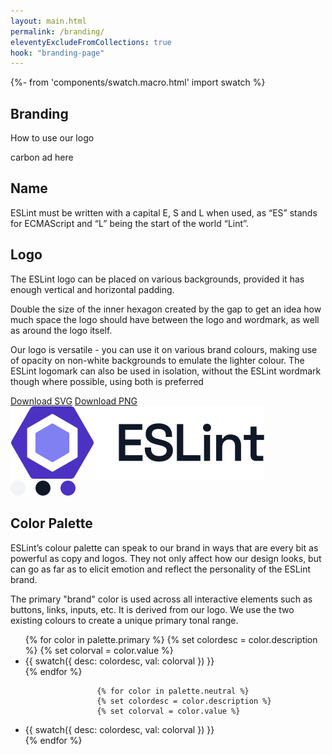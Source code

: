 ```yaml
---
layout: main.html
permalink: /branding/
eleventyExcludeFromCollections: true
hook: "branding-page"
---
```


{%- from 'components/swatch.macro.html' import swatch %}

<section class="section hero">
    <div class="content-container grid">
        <div class="span-1-7">
            <h1 class="section-title">Branding</h1>
            <p class="section-supporting-text">
                How to use our logo
            </p>
        </div>
        <div class="span-11-12">
            carbon ad here
        </div>
    </div>
</section>

<section class="section">
    <div class="content-container grid">
        <div class="span-1-6">
            <h2 class="section-title h3">Name</h2>
            <p class="">
                ESLint must be written with a capital E, S and L when used, as “ES” stands for ECMAScript and “L” being the start of the world “Lint”.
            </p>
        </div>
    </div>
    <div class="content-container grid">
        <div class="span-1-6">
            <h2 class="section-title h3">Logo</h2>
            <p class="">
                The ESLint logo can be placed on various backgrounds, provided it has enough vertical and horizontal padding.
            </p>
            <p>
                Double the size of the inner hexagon created by the gap to get an idea how much space the logo should have between the logo and wordmark, as well as around the logo itself.
            </p>
            <p>
                Our logo is versatile - you can use it on various brand colours, making use of opacity on non-white backgrounds to emulate the lighter colour.
                The ESLint logomark can also be used in isolation, without the ESLint wordmark though where possible, using both is preferred
            </p>
            <div class="eslint-actions">
                <a download href="../../assets/images/logo/eslint-logo-color.svg" class="c-btn c-btn--secondary">Download SVG</a>
                <a download href="../../assets/images/logo/eslint-logo-color.png" class="c-btn c-btn--secondary">Download PNG</a>
            </div>
        </div>
        <div class="span-8-12">
            <div class="brand__logo">
                <div class="brand__logo__img">
                    <img src="../../assets/images/logo/eslint-logo-color.svg" alt="ESLint logo">
                </div>
                <img class="brand__logo__colors" src="../../assets/images/logo/brand-colors.svg" alt="Brand colors: #f2f4f7, #101828, #4b32c3">
            </div>
        </div>
    </div>
    <div class="content-container grid">
        <div class="span-1-6">
            <h2 class="section-title h3">Color Palette</h2>
            <p class="">
                ESLint’s colour palette can speak to our brand in ways that are every bit as powerful as copy and logos. They not only affect how our design looks, but can go as far as to elicit emotion and reflect the personality of the ESLint brand.
            </p>
            <p>
                The primary "brand" color is used across all interactive elements such as buttons, links, inputs, etc. It is derived from our logo. We use the two existing colours to create a unique primary tonal range.        
            </p>
        </div>
        <div class="span-8-12">
            <div class="brand__palette">
                <h3 id="brand-colors-label" hidden>Brand Palette</h3>
                <ul class="swatches" aria-labelledby="brand-colors-label" role="region" tabindex="0">
                {% for color in palette.primary %}
                    {% set colordesc = color.description %}
                    {% set colorval = color.value %}
<li class="swatches__item">
                        {{ swatch({
                            desc: colordesc,
                            val: colorval
                        }) }}
                    </li>
                {% endfor %}                    

                    {% for color in palette.neutral %}
                    {% set colordesc = color.description %}
                    {% set colorval = color.value %}
<li class="swatches__item">
                        {{ swatch({
                            desc: colordesc,
                            val: colorval
                        }) }}
                    </li>
                {% endfor %}  
</ul> 
            </div>
        </div>
    </div>
</section>
